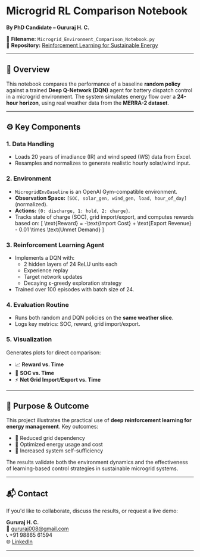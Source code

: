 # Microgrid RL Comparison Notebook  
**By PhD Candidate – Gururaj H. C.**

📂 **Filename:** `Microgrid_Environment_Comparison_Notebook.py`  
🔗 **Repository:** [Reinforcement Learning for Sustainable Energy](https://github.com/Gururaj008/Reinforcement_Learning_for_Sustainable_Energy)

---

## 📌 Overview

This notebook compares the performance of a baseline **random policy** against a trained **Deep Q-Network (DQN)** agent for battery dispatch control in a microgrid environment. The system simulates energy flow over a **24-hour horizon**, using real weather data from the **MERRA-2 dataset**.

---

## ⚙️ Key Components

### 1. Data Handling
- Loads 20 years of irradiance (IR) and wind speed (WS) data from Excel.
- Resamples and normalizes to generate realistic hourly solar/wind input.

### 2. Environment
- `MicrogridEnvBaseline` is an OpenAI Gym-compatible environment.
- **Observation Space:** `[SOC, solar_gen, wind_gen, load, hour_of_day]` (normalized).
- **Actions:** `{0: discharge, 1: hold, 2: charge}`.
- Tracks state of charge (SOC), grid import/export, and computes rewards based on:
  \[
  \text{Reward} = -\text{Import Cost} + \text{Export Revenue} - 0.01 \times \text{Unmet Demand}
  \]

### 3. Reinforcement Learning Agent
- Implements a DQN with:
  - 2 hidden layers of 24 ReLU units each
  - Experience replay
  - Target network updates
  - Decaying ε-greedy exploration strategy
- Trained over 100 episodes with batch size of 24.

### 4. Evaluation Routine
- Runs both random and DQN policies on the **same weather slice**.
- Logs key metrics: SOC, reward, grid import/export.

### 5. Visualization
Generates plots for direct comparison:
- 📈 **Reward vs. Time**
- 🔋 **SOC vs. Time**
- ⚡ **Net Grid Import/Export vs. Time**

---

## 🎯 Purpose & Outcome

This project illustrates the practical use of **deep reinforcement learning for energy management**. Key outcomes:

- 🔹 Reduced grid dependency
- 🔹 Optimized energy usage and cost
- 🔹 Increased system self-sufficiency

The results validate both the environment dynamics and the effectiveness of learning-based control strategies in sustainable microgrid systems.

---

## 📬 Contact

If you'd like to collaborate, discuss the results, or request a live demo:

**Gururaj H. C.**  
📧 gururaj008@gmail.com  
📞 +91 98865 61594  
🌐 [LinkedIn](https://www.linkedin.com/in/gururaj-hc-data-science-enthusiast/)

---

